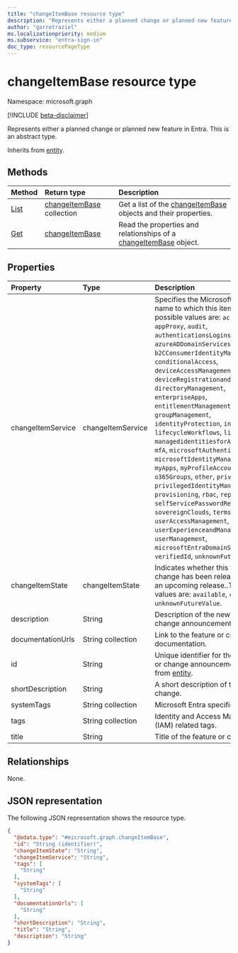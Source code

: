 ```yaml
---
title: "changeItemBase resource type"
description: "Represents either a planned change or planned new feature in Entra. This is an abstract type."
author: "garretraziel"
ms.localizationpriority: medium
ms.subservice: "entra-sign-in"
doc_type: resourcePageType
---
```


# changeItemBase resource type

Namespace: microsoft.graph

[!INCLUDE [beta-disclaimer](../../includes/beta-disclaimer.md)]

Represents either a planned change or planned new feature in Entra. This is an abstract type.

Inherits from [entity](../resources/entity.md).

## Methods
|Method|Return type|Description|
|:---|:---|:---|
|[List](../api/identitycontainer-list-productchanges.md)|[changeItemBase](../resources/changeitembase.md) collection|Get a list of the [changeItemBase](../resources/changeitembase.md) objects and their properties.|
|[Get](../api/changeitembase-get.md)|[changeItemBase](../resources/changeitembase.md)|Read the properties and relationships of a [changeItemBase](../resources/changeitembase.md) object.|

## Properties
|Property|Type|Description|
|:---|:---|:---|
|changeItemService|changeItemService|Specifies the Microsoft Entra service name to which this item belongs. The possible values are: `accessReviews`, `appProxy`, `audit`, `authenticationsLogins`, `azureADDomainServices`, `b2B`, `b2CConsumerIdentityManagement`, `conditionalAccess`, `deviceAccessManagement`, `deviceRegistrationandManagement`, `directoryManagement`, `enterpriseApps`, `entitlementManagement`, `groupManagement`, `identityProtection`, `internetAccess`, `lifecycleWorkflows`, `linkedIn`, `managedidentitiesforAzureresources`, `mfA`, `microsoftAuthenticatorApp`, `microsoftIdentityManager`, `msGraph`, `myApps`, `myProfileAccount`, `na`, `o365Groups`, `other`, `privateAccess`, `privilegedIdentityManagement`, `provisioning`, `rbac`, `reporting`, `roles`, `selfServicePasswordReset`, `sovereignClouds`, `termsofUse`, `userAccessManagement`, `userExperienceandManagement`, `userManagement`, `microsoftEntraDomainServices`, `verifiedId`, `unknownFutureValue`.|
|changeItemState|changeItemState|Indicates whether this feature or change has been released or if it is an upcoming release..The possible values are: `available`, `comingSoon`, `unknownFutureValue`.|
|description|String|Description of the new feature or change announcement.|
|documentationUrls|String collection|Link to the feature or change documentation.|
|id|String|Unique identifier for the new feature or change announcement. Inherited from [entity](../resources/entity.md).|
|shortDescription|String|A short description of the feature or change.|
|systemTags|String collection|Microsoft Entra specific tags.|
|tags|String collection|Identity and Access Management (IAM) related tags.|
|title|String|Title of the feature or change.|

## Relationships
None.

## JSON representation
The following JSON representation shows the resource type.
<!-- {
  "blockType": "resource",
  "keyProperty": "id",
  "@odata.type": "microsoft.graph.changeItemBase",
  "baseType": "microsoft.graph.entity",
  "openType": false
}
-->
``` json
{
  "@odata.type": "#microsoft.graph.changeItemBase",
  "id": "String (identifier)",
  "changeItemState": "String",
  "changeItemService": "String",
  "tags": [
    "String"
  ],
  "systemTags": [
    "String"
  ],
  "documentationUrls": [
    "String"
  ],
  "shortDescription": "String",
  "title": "String",
  "description": "String"
}
```
